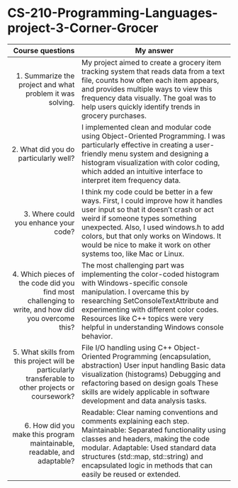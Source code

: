  # CS-210-Programming-Languages-project-3-Corner-Grocer
|Course questions|My answer| 
|-----:|-----------|
|1. Summarize the project and what problem it was solving.|My project aimed to create a grocery item tracking system that reads data from a text file, counts how often each item appears, and provides multiple ways to view this frequency data visually. The goal was to help users quickly identify trends in grocery purchases.|
|2. What did you do particularly well?| I implemented clean and modular code using Object-Oriented Programming. I was particularly effective in creating a user-friendly menu system and designing a histogram visualization with color coding, which added an intuitive interface to interpret item frequency data.|
|3. Where could you enhance your code?|I think my code could be better in a few ways. First, I could improve how it handles user input so that it doesn’t crash or act weird if someone types something unexpected. Also, I used windows.h to add colors, but that only works on Windows. It would be nice to make it work on other systems too, like Mac or Linux.|
|4. Which pieces of the code did you find most challenging to write, and how did you overcome this?|The most challenging part was implementing the color-coded histogram with Windows-specific console manipulation. I overcame this by researching SetConsoleTextAttribute and experimenting with different color codes. Resources like C++ topics were very helpful in understanding Windows console behavior.|
|5. What skills from this project will be particularly transferable to other projects or coursework?| File I/O handling using C++ Object-Oriented Programming (encapsulation, abstraction)     User input handling        Basic data visualization (histograms)        Debugging and refactoring based on design goals         These skills are widely applicable in software development and data analysis tasks.|
  |6. How did you make this program maintainable, readable, and adaptable?|Readable: Clear naming conventions and comments explaining each step.        Maintainable: Separated functionality using classes and headers, making the code modular.            Adaptable: Used standard data structures (std::map, std::string) and encapsulated logic in methods that can easily be reused or extended.|

